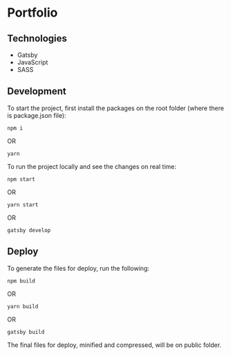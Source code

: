 # Portfolio

## Technologies
- Gatsby
- JavaScript
- SASS

## Development
To start the project, first install the packages on the root folder (where there is package.json file):
```
npm i
```
OR
```
yarn
```
To run the project locally and see the changes on real time:
```
npm start
```
OR
```
yarn start
```
OR
```
gatsby develop
```

## Deploy
To generate the files for deploy, run the following:
```
npm build
```
OR
```
yarn build
```
OR
```
gatsby build
```
The final files for deploy, minified and compressed, will be on public folder.
